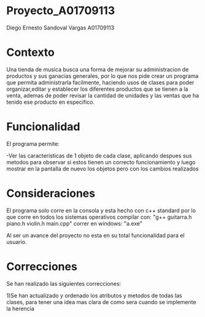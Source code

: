 # Proyecto_A01709113
Diego Ernesto Sandoval Vargas
A01709113

# Contexto

Una tienda de musica busca una forma de mejorar su administracion de productos y sus ganacias generales, por lo que nos pide crear un programa que permita administrarla facilmente, haciendo usos de clases para poder organizar,editar y establecer los diferentes productos que se tienen a la venta, ademas de poder revisar la cantidad de unidades y las ventas que ha tenido ese producto en especifico.

# Funcionalidad

El programa permite:

-Ver las caracteristicas de 1 objeto de cada clase, aplicando despues sus metodos para observar si estos tienen un correcto funcionamiento y luego mostrar en la pantalla de nuevo los objetos pero con los cambios realizados

# Consideraciones

El programa solo corre en la consola y esta hecho con c++ standard por lo que corre en todos los sistemas operativos
compilar con: "g++ guitarra.h piano.h violin.h main.cpp"
correr en windows: "a.exe"

Al ser un avance del proyecto no esta en su total funcionalidad para el usuario.

# Correcciones

Se han realizado las siguientes correcciones:

1)Se han actualizado y ordenado los atributos y metodos de todas las clases, para tener una idea mas clara de como sera cuando se implemente la herencia 
